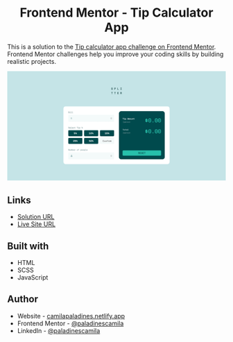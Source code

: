 <h1 align="center"> Frontend Mentor - Tip Calculator App </h1>

This is a solution to the [Tip calculator app challenge on Frontend Mentor](https://www.frontendmentor.io/challenges/tip-calculator-app-ugJNGbJUX). Frontend Mentor challenges help you improve your coding skills by building realistic projects.

![](https://raw.githubusercontent.com/paladinescamila/Tip-Calculator-App/main/img/screenshoot.png)

## Links

-   [Solution URL](https://github.com/paladinescamila/Tip-Calculator-App)
-   [Live Site URL](https://tca-frontend-mentor.netlify.app/)

## Built with

-   HTML
-   SCSS
-   JavaScript

## Author

-   Website - [camilapaladines.netlify.app](https://camilapaladines.netlify.app/)
-   Frontend Mentor - [@paladinescamila](https://www.frontendmentor.io/profile/paladinescamila)
-   LinkedIn - [@paladinescamila](https://co.linkedin.com/in/paladinescamila)
